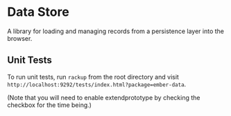 # Data Store

A library for loading and managing records from a persistence layer into
the browser.

## Unit Tests

To run unit tests, run `rackup` from the root directory and visit
`http://localhost:9292/tests/index.html?package=ember-data`.

(Note that you will need to enable extendprototype by checking the
checkbox for the time being.)
